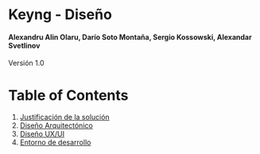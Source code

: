 # Keyng - Diseño
#### Alexandru Alin Olaru, Darío Soto Montaña, Sergio Kossowski, Alexandar Svetlinov
Versión 1.0
# Table of Contents
1. [Justificación de la solución](diseño/justificacion.md)
2. [Diseño Arquitectónico](diseño/arquitectura.md)
3. [Diseño UX/UI](diseño/uxui.md)
4. [Entorno de desarrollo](diseño/entorno.md)
